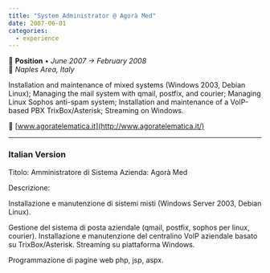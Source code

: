 ```yaml
---
title: "System Administrator @ Agorà Med"
date: 2007-06-01
categories:
  - experience
---
```

💼 **Position** • _June 2007 → February 2008_  
📍 _Naples Area, Italy_

Installation and maintenance of mixed systems (Windows 2003, Debian Linux); Managing the mail system with qmail, postfix, and courier; Managing Linux Sophos anti-spam system; Installation and maintenance of a VoIP-based PBX TrixBox/Asterisk; Streaming on Windows.

🔗 [www.agoratelematica.it](http://www.agoratelematica.it/)

---

### Italian Version

Titolo: Amministratore di Sistema
Azienda: Agorà Med

Descrizione:

Installazione e manutenzione di sistemi misti (Windows Server 2003, Debian Linux).

Gestione del sistema di posta aziendale (qmail, postfix, sophos per linux, courier). Installazione e manutenzione del centralino VoIP aziendale basato su TrixBox/Asterisk. Streaming su piattaforma Windows.

Programmazione di pagine web php, jsp, aspx.
